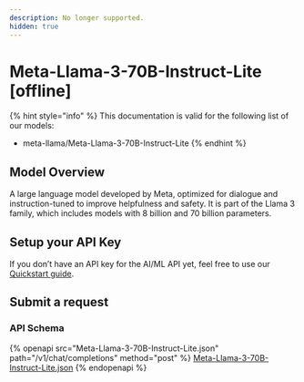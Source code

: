 ```yaml
---
description: No longer supported.
hidden: true
---
```


# Meta-Llama-3-70B-Instruct-Lite \[offline]

{% hint style="info" %}
This documentation is valid for the following list of our models:

* meta-llama/Meta-Llama-3-70B-Instruct-Lite
{% endhint %}

## Model Overview

A large language model developed by Meta, optimized for dialogue and instruction-tuned to improve helpfulness and safety. It is part of the Llama 3 family, which includes models with 8 billion and 70 billion parameters.

## Setup your API Key

If you don’t have an API key for the AI/ML API yet, feel free to use our [Quickstart guide](https://docs.aimlapi.com/quickstart/setting-up).

## Submit a request

### API Schema

{% openapi src="Meta-Llama-3-70B-Instruct-Lite.json" path="/v1/chat/completions" method="post" %}
[Meta-Llama-3-70B-Instruct-Lite.json](Meta-Llama-3-70B-Instruct-Lite.json)
{% endopenapi %}
